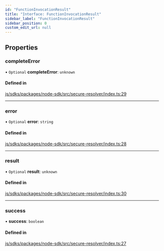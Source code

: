 ```yaml
---
id: "FunctionInvocationResult"
title: "Interface: FunctionInvocationResult"
sidebar_label: "FunctionInvocationResult"
sidebar_position: 0
custom_edit_url: null
---
```


## Properties

### completeError

• `Optional` **completeError**: `unknown`

#### Defined in

[js/sdks/packages/node-sdk/src/secure-resolver/index.ts:29](https://github.com/refinery-labs/lunasec-monorepo/blob/03d4513/js/sdks/packages/node-sdk/src/secure-resolver/index.ts#L29)

___

### error

• `Optional` **error**: `string`

#### Defined in

[js/sdks/packages/node-sdk/src/secure-resolver/index.ts:28](https://github.com/refinery-labs/lunasec-monorepo/blob/03d4513/js/sdks/packages/node-sdk/src/secure-resolver/index.ts#L28)

___

### result

• `Optional` **result**: `unknown`

#### Defined in

[js/sdks/packages/node-sdk/src/secure-resolver/index.ts:30](https://github.com/refinery-labs/lunasec-monorepo/blob/03d4513/js/sdks/packages/node-sdk/src/secure-resolver/index.ts#L30)

___

### success

• **success**: `boolean`

#### Defined in

[js/sdks/packages/node-sdk/src/secure-resolver/index.ts:27](https://github.com/refinery-labs/lunasec-monorepo/blob/03d4513/js/sdks/packages/node-sdk/src/secure-resolver/index.ts#L27)
